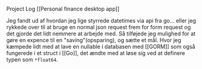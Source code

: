 Project Log [[Personal finance desktop app]]

Jeg fandt ud af hvordan jeg lige styrrede datetimes via api fra go... eller jeg rykkede over til at bruge en normal json request frem for form request og det gjorde det lidt nemmere at arbejde med. 
Så tilføjede jeg mulighed for at gøre en expence til en "saving"(opsparing), og sætte et mål. Hvor jeg kæmpede lidt med at lave en nullable i databasen med [[GORM]] som også fungerede i et struct i [[Go]], det ændte med at løse sig ved at definere typen som `*float64`.

